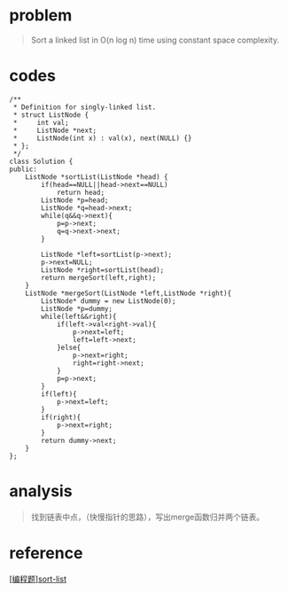 # problem
>Sort a linked list in O(n log n) time using constant space complexity.
# codes
```
/**
 * Definition for singly-linked list.
 * struct ListNode {
 *     int val;
 *     ListNode *next;
 *     ListNode(int x) : val(x), next(NULL) {}
 * };
 */
class Solution {
public:
    ListNode *sortList(ListNode *head) {
        if(head==NULL||head->next==NULL)
            return head;
        ListNode *p=head;
        ListNode *q=head->next;
        while(q&&q->next){
            p=p->next;
            q=q->next->next;
        }

        ListNode *left=sortList(p->next);
        p->next=NULL;
        ListNode *right=sortList(head);
        return mergeSort(left,right);
    }
    ListNode *mergeSort(ListNode *left,ListNode *right){
        ListNode* dummy = new ListNode(0);
        ListNode *p=dummy;
        while(left&&right){
            if(left->val<right->val){
                p->next=left;
                left=left->next;
            }else{
                p->next=right;
                right=right->next;
            }
            p=p->next;
        }
        if(left){
            p->next=left;
        }
        if(right){
            p->next=right;
        }
        return dummy->next;
    }
};

```

# analysis
>找到链表中点，（快慢指针的思路），写出merge函数归并两个链表。
# reference
[[编程题]sort-list][1]

[1]: https://www.nowcoder.com/questionTerminal/d75c232a0405427098a8d1627930bea6
